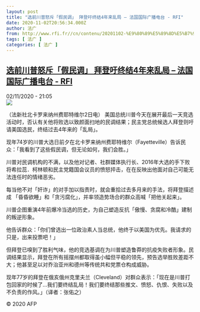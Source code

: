 ```yaml
---
layout: post
title: "选前川普怒斥「假民调」 拜登吁终结4年来乱局 – 法国国际广播电台 - RFI"
date: 2020-11-02T20:56:34.000Z
author: 法广
from: http://www.rfi.fr//cn/contenu/20201102-%E9%80%89%E5%89%8D%E5%B7%9D%E6%99%AE%E6%80%92%E6%96%A5%E5%81%87%E6%B0%91%E8%B0%83-%E6%8B%9C%E7%99%BB%E5%90%81%E7%BB%88%E7%BB%934%E5%B9%B4%E6%9D%A5%E4%B9%B1%E5%B1%80
tags: [ 法广 ]
categories: [ 法广 ]
---
```

<!--1604350594000-->
[选前川普怒斥「假民调」 拜登吁终结4年来乱局 – 法国国际广播电台 - RFI](http://www.rfi.fr//cn/contenu/20201102-%E9%80%89%E5%89%8D%E5%B7%9D%E6%99%AE%E6%80%92%E6%96%A5%E5%81%87%E6%B0%91%E8%B0%83-%E6%8B%9C%E7%99%BB%E5%90%81%E7%BB%88%E7%BB%934%E5%B9%B4%E6%9D%A5%E4%B9%B1%E5%B1%80)
------

<div>
<div>02/11/2020 - 21:05</div><img src="https://s.rfi.fr/media/display/d2762726-1d4b-11eb-9093-005056a98db9/w:310/p:16x9/int0002b.201103040503.jpg"><div class="t-content__body u-clearfix">            <p>（法新社北卡罗来纳州费耶特维尔2日电）    美国总统川普今天在展开最后一天竞选活动时，否认有关他将败选以致颜面扫地的民调结果；民主党总统候选人拜登则吁请美国选民，终结过去4年来的「乱局」。</p><p>    现年74岁的川普大选日前夕在北卡罗来纳州费耶特维尔（Fayetteville）告诉民众：「我看到了这些假民调，但无论如何，我们会胜。」</p><p>    川普对民调机构的不满，以及他对记者、社群媒体执行长、2016年大选的手下败将希拉蕊．柯林顿和民主党籍国会议员的愤怒抨击，在在反映出他面对自己可能无法连任时的情绪恶劣。</p><p>    每当他不对「奸诈」的对手加以指责时，就会重拾过去多月来的手法，将拜登描述成 「昏昏欲睡」和「贪污腐化」，并率领造势场合的群众高喊「把他关起来」。</p><p>    川普企图重演4年前爆冷当选的历史，为自己塑造反抗「傲慢、贪腐和冷酷」建制的叛逆形象。</p><p>    他告诉群众：「你们曾选出一位政治素人当总统，他终于以美国为优先。我请求的只是，出来投票吧！」</p><p>    但拜登已嗅到了胜利气味，他的竞选基调在为川普塑造鲁莽的抗疫失败者形象。民调结果显示，拜登在所有摇摆州都取得虽小幅但平稳的领先，预告选举胜败差距不大；他甚至足以对乔治亚州和德州等传统共和党票仓构成威胁。</p><p>    现年77岁的拜登在俄亥俄州克里夫兰（Cleveland）对群众表示：「现在是川普打包回家的时候了…我们要终结乱局！我们要终结那些推文、愤怒、仇恨、失败以及不负责的作风。」（译者：张佑之）</p>            <p class="t-copyright">© 2020 AFP</p>        </div>
</div>
